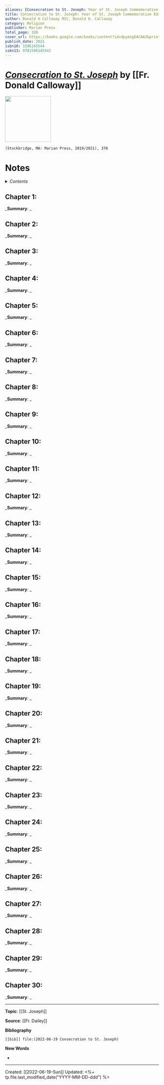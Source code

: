 ```yaml
---
aliases: [Consecration to St. Joseph: Year of St. Joseph Commemorative Edition]
title: Consecration to St. Joseph: Year of St. Joseph Commemorative Edition
author: Donald H Calloway MIC, Donald H. Calloway
category: Religion
publisher: Marian Press
total_page: 320
cover_url: https://books.google.com/books/content?id=dpymzgEACAAJ&printsec=frontcover&img=1&zoom=1&source=gbs_api
publish_date: 2021
isbn10: 1596145544
isbn13: 9781596145542
---
```

# [*Consecration to St. Joseph*](https://shopmercy.org/consecration-to-st-joseph-the-wonders-of-our-spiritual-father-commemorative-edition.html) by [[Fr. Donald Calloway]]

<img src="https://books.google.com/books/content?id=dpymzgEACAAJ&printsec=frontcover&img=1&zoom=1&source=gbs_api" width=150>

`(Stockbridge, MA: Marian Press, 2019/2021), 370`

# Notes

<details>
 <summary><i>Contents</i></summary>
<!-- MarkdownTOC autolink="true" -->

<!-- /MarkdownTOC -->
</details>


## Chapter 1:
_**Summary**: _



## Chapter 2:
_**Summary**: _



## Chapter 3:
_**Summary**: _



## Chapter 4:
_**Summary**: _



## Chapter 5:
_**Summary**: _



## Chapter 6:
_**Summary**: _



## Chapter 7:
_**Summary**: _



## Chapter 8:
_**Summary**: _



## Chapter 9:
_**Summary**: _



## Chapter 10:
_**Summary**: _



## Chapter 11:
_**Summary**: _



## Chapter 12:
_**Summary**: _



## Chapter 13:
_**Summary**: _



## Chapter 14:
_**Summary**: _



## Chapter 15:
_**Summary**: _



## Chapter 16:
_**Summary**: _



## Chapter 17:
_**Summary**: _



## Chapter 18:
_**Summary**: _



## Chapter 19:
_**Summary**: _



## Chapter 20:
_**Summary**: _



## Chapter 21:
_**Summary**: _



## Chapter 22:
_**Summary**: _



## Chapter 23:
_**Summary**: _



## Chapter 24:
_**Summary**: _



## Chapter 25:
_**Summary**: _



## Chapter 26:
_**Summary**: _



## Chapter 27:
_**Summary**: _



## Chapter 28:
_**Summary**: _



## Chapter 29:
_**Summary**: _



## Chapter 30:
_**Summary**: _

--- 
**Topic**: [[St. Joseph]]

**Source**: [[Fr. Dailey]]

**Bibliography**

```query
[[bib]] file:(2022-06-19 Consecration to St. Joseph)
```
 

**New Words**

- 

---
Created: [[2022-06-19-Sun]]
Updated: <%+ tp.file.last_modified_date("YYYY-MM-DD-ddd") %>
